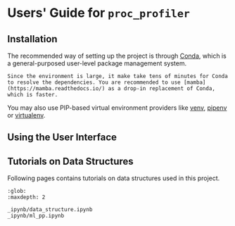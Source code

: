 # Users' Guide for `proc_profiler`

## Installation

The recommended way of setting up the project is through [Conda](https://docs.conda.io/), which is a general-purposed user-level package management system.

```{hint}
Since the environment is large, it make take tens of minutes for Conda to resolve the dependencies. You are recommended to use [mamba](https://mamba.readthedocs.io/) as a drop-in replacement of Conda, which is faster.
```

You may also use PIP-based virtual environment providers like [venv](https://docs.python.org/3/library/venv.html), [pipenv](https://pipenv.pypa.io/en/latest/index.html) or [virtualenv](https://virtualenv.pypa.io).

## Using the User Interface

## Tutorials on Data Structures

Following pages contains tutorials on data structures used in this project.


```{toctree}
:glob:
:maxdepth: 2

_ipynb/data_structure.ipynb
_ipynb/ml_pp.ipynb
```
